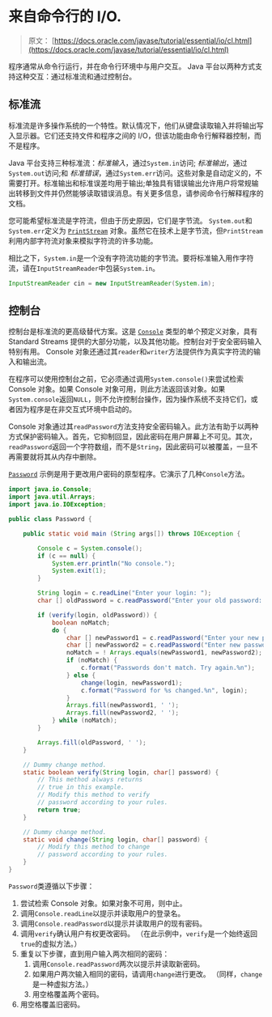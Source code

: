 # 来自命令行的 I/O.

> 原文： [https://docs.oracle.com/javase/tutorial/essential/io/cl.html](https://docs.oracle.com/javase/tutorial/essential/io/cl.html)

程序通常从命令行运行，并在命令行环境中与用户交互。 Java 平台以两种方式支持这种交互：通过标准流和通过控制台。

## 标准流

标准流是许多操作系统的一个特性。默认情况下，他们从键盘读取输入并将输出写入显示器。它们还支持文件和程序之间的 I/O，但该功能由命令行解释器控制，而不是程序。

Java 平台支持三种标准流：_标准输入_，通过`System.in`访问; _标准输出_，通过`System.out`访问;和 _标准错误_，通过`System.err`访问。这些对象是自动定义的，不需要打开。标准输出和标准误差均用于输出;单独具有错误输出允许用户将常规输出转移到文件并仍然能够读取错误消息。有关更多信息，请参阅命令行解释程序的文档。

您可能希望标准流是字符流，但由于历史原因，它们是字节流。 `System.out`和`System.err`定义为 [`PrintStream`](https://docs.oracle.com/javase/8/docs/api/java/io/PrintStream.html) 对象。虽然它在技术上是字节流，但`PrintStream`利用内部字符流对象来模拟字符流的许多功能。

相比之下，`System.in`是一个没有字符流功能的字节流。要将标准输入用作字符流，请在`InputStreamReader`中包装`System.in`。

```java
InputStreamReader cin = new InputStreamReader(System.in);
```

## 控制台

控制台是标准流的更高级替代方案。这是 [`Console`](https://docs.oracle.com/javase/8/docs/api/java/io/Console.html) 类型的单个预定义对象，具有 Standard Streams 提供的大部分功能，以及其他功能。控制台对于安全密码输入特别有用。 Console 对象还通过其`reader`和`writer`方法提供作为真实字符流的输入和输出流。

在程序可以使用控制台之前，它必须通过调用`System.console()`来尝试检索 Console 对象。如果 Console 对象可用，则此方法返回该对象。如果`System.console`返回`NULL`，则不允许控制台操作，因为操作系统不支持它们，或者因为程序是在非交互式环境中启动的。

Console 对象通过其`readPassword`方法支持安全密码输入。此方法有助于以两种方式保护密码输入。首先，它抑制回显，因此密码在用户屏幕上不可见。其次，`readPassword`返回一个字符数组，而不是`String`，因此密码可以被覆盖，一旦不再需要就将其从内存中删除。

[`Password`](examples/Password.java) 示例是用于更改用户密码的原型程序。它演示了几种`Console`方法。

```java
import java.io.Console;
import java.util.Arrays;
import java.io.IOException;

public class Password {

    public static void main (String args[]) throws IOException {

        Console c = System.console();
        if (c == null) {
            System.err.println("No console.");
            System.exit(1);
        }

        String login = c.readLine("Enter your login: ");
        char [] oldPassword = c.readPassword("Enter your old password: ");

        if (verify(login, oldPassword)) {
            boolean noMatch;
            do {
                char [] newPassword1 = c.readPassword("Enter your new password: ");
                char [] newPassword2 = c.readPassword("Enter new password again: ");
                noMatch = ! Arrays.equals(newPassword1, newPassword2);
                if (noMatch) {
                    c.format("Passwords don't match. Try again.%n");
                } else {
                    change(login, newPassword1);
                    c.format("Password for %s changed.%n", login);
                }
                Arrays.fill(newPassword1, ' ');
                Arrays.fill(newPassword2, ' ');
            } while (noMatch);
        }

        Arrays.fill(oldPassword, ' ');
    }

    // Dummy change method.
    static boolean verify(String login, char[] password) {
        // This method always returns
        // true in this example.
        // Modify this method to verify
        // password according to your rules.
        return true;
    }

    // Dummy change method.
    static void change(String login, char[] password) {
        // Modify this method to change
        // password according to your rules.
    }
}
```

`Password`类遵循以下步骤：

1.  尝试检索 Console 对象。如果对象不可用，则中止。
2.  调用`Console.readLine`以提示并读取用户的登录名。
3.  调用`Console.readPassword`以提示并读取用户的现有密码。
4.  调用`verify`确认用户有权更改密码。 （在此示例中，`verify`是一个始终返回`true`的虚拟方法。）
5.  重复以下步骤，直到用户输入两次相同的密码：
    1.  调用`Console.readPassword`两次以提示并读取新密码。
    2.  如果用户两次输入相同的密码，请调用`change`进行更改。 （同样，`change`是一种虚拟方法。）
    3.  用空格覆盖两个密码。
6.  用空格覆盖旧密码。